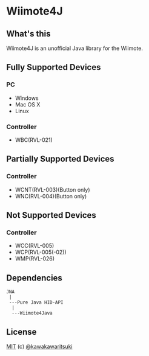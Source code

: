 # Wiimote4J

## What's this
Wiimote4J is an unofficial Java library for the Wiimote.

## Fully Supported Devices
### PC
- Windows
- Mac OS X
- Linux

### Controller
- WBC(RVL-021)

## Partially Supported Devices
### Controller
- WCNT(RVL-003)(Button only)
- WNC(RVL-004)(Button only)

## Not Supported Devices
### Controller
- WCC(RVL-005)
- WCP(RVL-005(-02))
- WMP(RVL-026)

## Dependencies
```
JNA
 |
 ---Pure Java HID-API
  |
  ---Wiimote4Java
```

## License
[MIT](http://kawakawaritsuki.mit-license.org) (c) [@kawakawaritsuki](https://github.com/kawakawaritsuki)

